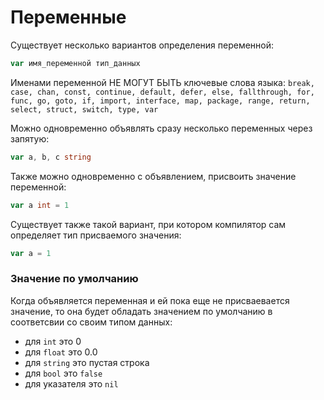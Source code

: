 # **Переменные** 


Существует несколько вариантов определения переменной:

```go
var имя_переменной тип_данных
```
Именами переменной НЕ МОГУТ БЫТЬ ключевые слова языка: ```break, case, chan, const, continue, default, defer, else, fallthrough, for, func, go, goto, if, import, interface, map, package, range, return, select, struct, switch, type, var```

Можно одновременно объявлять сразу несколько переменных через запятую:

```go
var a, b, c string
```
Также можно одновременно с объявлением, присвоить значение переменной:

```go
var a int = 1
```

Существует также такой вариант, при котором компилятор сам определяет тип присваемого значения:

```go
var a = 1
```

### **Значение по умолчанию**

Когда объявляется переменная и ей пока еще не присваевается значение, то она будет обладать значением по умолчанию в соответсвии со своим типом данных:

- для ```int``` это 0
- для ```float``` это 0.0
- для ```string``` это пустая строка
- для ```bool``` это ```false```
- для указателя это ```nil```



